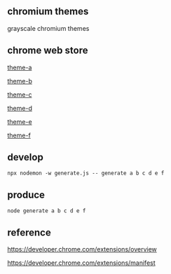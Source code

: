 
## chromium themes

grayscale chromium themes

## chrome web store

[theme-a](https://chrome.google.com/webstore/detail/abcdefghijklmnopqrstuvwxyzabcdef)

[theme-b](https://chrome.google.com/webstore/detail/bcdefghijklmnopqrstuvwxyzabcdefa)

[theme-c](https://chrome.google.com/webstore/detail/cdefghijklmnopqrstuvwxyzabcdefab)

[theme-d](https://chrome.google.com/webstore/detail/defghijklmnopqrstuvwxyzabcdefabc)

[theme-e](https://chrome.google.com/webstore/detail/efghijklmnopqrstuvwxyzabcdefabcd)

[theme-f](https://chrome.google.com/webstore/detail/fghijklmnopqrstuvwxyzabcdefabcde)

## develop

```shell
npx nodemon -w generate.js -- generate a b c d e f
```

## produce

```shell
node generate a b c d e f
```

## reference

https://developer.chrome.com/extensions/overview

https://developer.chrome.com/extensions/manifest
